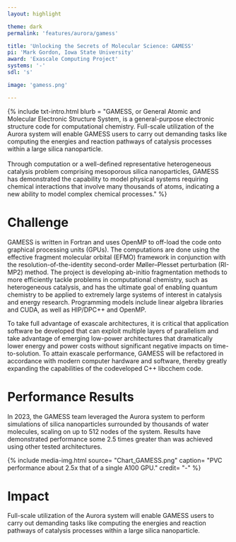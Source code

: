 ```yaml
---
layout: highlight

theme: dark
permalink: 'features/aurora/gamess'

title: 'Unlocking the Secrets of Molecular Science: GAMESS'
pi: 'Mark Gordon, Iowa State University'
award: 'Exascale Computing Project'
systems: '-'
sdl: 's'

image: 'gamess.png' 

---
```


{% include txt-intro.html 
    blurb = "GAMESS, or General Atomic and Molecular Electronic Structure System, is a general-purpose electronic structure code for computational chemistry. Full-scale utilization of the Aurora system will enable GAMESS users to carry out demanding tasks like computing the energies and reaction pathways of catalysis processes within a large silica nanoparticle.<br><br>Through computation or a well-defined representative heterogeneous catalysis problem comprising mesoporous silica nanoparticles, GAMESS has demonstrated the capability to model physical systems requiring chemical interactions that involve many thousands of atoms, indicating a new ability to model complex chemical processes."
%}



# Challenge
GAMESS is written in Fortran and uses OpenMP to off-load the code onto graphical processing units (GPUs). The computations are done using the effective fragment molecular orbital (EFMO) framework in conjunction with the resolution-of-the-identity second-order Møller–Plesset perturbation (RI-MP2) method. The project is developing ab-initio fragmentation methods to more efficiently tackle problems in computational chemistry, such as heterogeneous catalysis, and has the ultimate goal of enabling quantum chemistry to be applied to extremely large systems of interest in catalysis and energy research. Programming models include linear algebra libraries and CUDA, as well as HIP/DPC++ and OpenMP.

To take full advantage of exascale architectures, it is critical that application software be developed that can exploit multiple layers of parallelism and take advantage of emerging low-power architectures that dramatically lower energy and power costs without significant negative impacts on time-to-solution. To attain exascale performance, GAMESS will be refactored in accordance with modern computer hardware and software, thereby greatly expanding the capabilities of the codeveloped C++ libcchem code.

# Performance Results
In 2023, the GAMESS team leveraged the Aurora system to perform simulations of silica nanoparticles surrounded by thousands of water molecules, scaling on up to 512 nodes of the system. Results have demonstrated performance some 2.5 times greater than was achieved using other tested architectures.

{% include media-img.html
   source= "Chart_GAMESS.png"
   caption= "PVC performance about 2.5x that of a single A100 GPU."
   credit= "-"
%}

# Impact
Full-scale utilization of the Aurora system will enable GAMESS users to carry out demanding tasks like computing the energies and reaction pathways of catalysis processes within a large silica nanoparticle.
